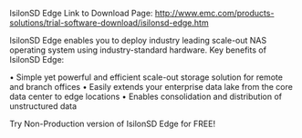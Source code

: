 IsilonSD Edge Link to Download Page: http://www.emc.com/products-solutions/trial-software-download/isilonsd-edge.htm

IsilonSD Edge enables you to deploy industry leading scale-out NAS operating system using industry-standard hardware. 
Key benefits of IsilonSD Edge:

•	Simple yet powerful and efficient scale-out storage solution for remote and branch offices
•	Easily extends your enterprise data lake from the core data center to edge locations
•	Enables consolidation and distribution of unstructured data 

Try Non-Production version of IsilonSD Edge for FREE!
